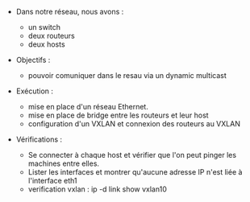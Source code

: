 * Dans notre réseau, nous avons :
    - un switch 
    - deux routeurs 
    - deux hosts
* Objectifs :
    - pouvoir comuniquer dans le resau via un dynamic multicast

* Exécution :
    - mise en place d'un réseau Ethernet.
    - mise en place de bridge entre les routeurs et leur host
    - configuration d'un VXLAN et connexion des routeurs au VXLAN

* Vérifications :
    - Se connecter à chaque host et vérifier que l'on peut pinger les machines entre elles.
    - Lister les interfaces et montrer qu'aucune adresse IP n'est liée à l'interface eth1
    - verification vxlan : ip -d link show vxlan10